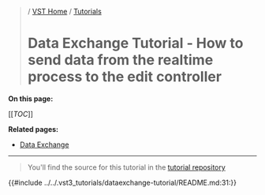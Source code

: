 >/ [VST Home](../) / [Tutorials](Index.md)
>
># Data Exchange Tutorial - How to send data from the realtime process to the edit controller

**On this page:**

[[_TOC_]]

**Related pages:**

- [Data Exchange](../Technical+Documentation/Data+Exchange/Index.md)

---

>You'll find the source for this tutorial in the [tutorial repository](https://github.com/steinbergmedia/vst3_tutorials/blob/master/dataexchange-tutorial)

{{#include ../../.vst3_tutorials/dataexchange-tutorial/README.md:31:}}


